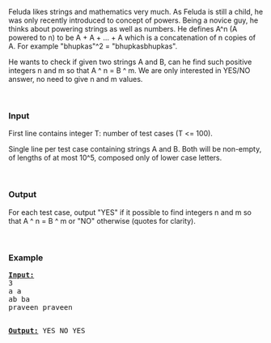 <p>Feluda likes strings and mathematics very much. As Feluda is still a child, he was only recently introduced to concept of powers. Being a novice guy, he thinks about powering strings as well as numbers. He defines A^n (A powered to n) to be A + A + ... + A which is a concatenation of n copies of A. For example "bhupkas"^2 = "bhupkasbhupkas".</p>
<p>He wants to check if given two strings A and B, can he find such positive integers n and m so that A ^ n = B ^ m. We are only interested in YES/NO answer, no need to give n and m values.</p>
<p><br></p>

<h3>Input</h3>
<p>First line contains integer T: number of test cases (T &lt;= 100).</p>
<p>Single line per test case containing strings A and B. Both will be non-empty, of lengths of at most 10^5, composed only of lower case letters.</p>
<p><br></p>

<h3>Output</h3>
<p>For each test case, output "YES" if it possible to find integers n and m so that A ^ n = B ^ m or "NO" otherwise (quotes for clarity).</p>
<p><br></p>

<h3>Example</h3>
<pre><strong><u>Input:</u></strong>
3
a a
ab ba
praveen praveen

<strong><u>Output:</u></strong>
YES
NO
YES</pre>